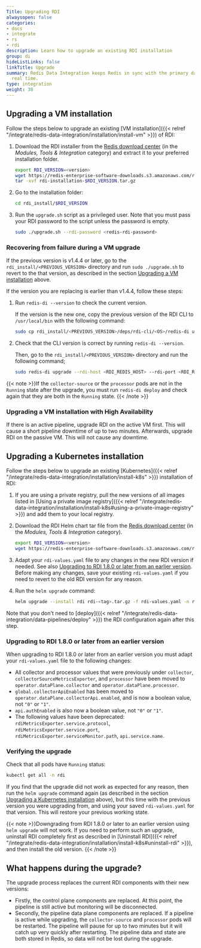 ```yaml
---
Title: Upgrading RDI
alwaysopen: false
categories:
- docs
- integrate
- rs
- rdi
description: Learn how to upgrade an existing RDI installation
group: di
hideListLinks: false
linkTitle: Upgrade
summary: Redis Data Integration keeps Redis in sync with the primary database in near
  real time.
type: integration
weight: 30
---
```


## Upgrading a VM installation

Follow the steps below to upgrade an existing
[VM installation]({{< relref "/integrate/redis-data-integration/installation/install-vm" >}})
of RDI:

1.  Download the RDI installer from the [Redis download center](https://redis.io/downloads/)
    (in the *Modules, Tools & Integration* category) and extract it to your
    preferred installation folder.

    ```bash
    export RDI_VERSION=<version>
    wget https://redis-enterprise-software-downloads.s3.amazonaws.com/redis-di/rdi-installation-$RDI_VERSION.tar.gz
    tar -xvf rdi-installation-$RDI_VERSION.tar.gz
    ```

1.  Go to the installation folder:

    ```bash
    cd rdi_install/$RDI_VERSION
    ```

1.  Run the `upgrade.sh` script as a privileged user. Note that you must pass
    your RDI password to the script unless the password is empty.

    ```bash
    sudo ./upgrade.sh --rdi-password <redis-rdi-password>
    ```

### Recovering from failure during a VM upgrade

If the previous version is v1.4.4 or later, go to the `rdi_install/<PREVIOUS_VERSION>`
directory and run `sudo ./upgrade.sh` to revert to the that version, as described in the section
[Upgrading a VM installation](#upgrading-a-vm-installation) above.

If the version you are replacing is earlier than v1.4.4, follow these steps:

1.  Run `redis-di --version` to check the current version.

    If the version is the new one, copy the previous version
    of the RDI CLI to `/usr/local/bin` with the following command:
    
    ```bash
    sudo cp rdi_install/<PREVIOUS_VERSION>/deps/rdi-cli/<OS>/redis-di usr/local/bin
    ```

1.  Check that the CLI version is correct by running `redis-di --version`.

    Then, go to the `rdi_install/<PREVIOUS_VERSION>` directory and run the
    following command;

    ```bash
    sudo redis-di upgrade --rdi-host <RDI_REDIS_HOST> --rdi-port <RDI_REDIS_PORT>
    ```

{{< note >}}If the `collector-source` or the `processor` pods are not in the `Running` state after
the upgrade, you must run `redis-di deploy` and check again that they are both in the
`Running` state.
{{< /note >}}

### Upgrading a VM installation with High Availability

If there is an active pipeline, upgrade RDI on the active VM first. 
This will cause a short pipeline downtime of up to two minutes. 
Afterwards, upgrade RDI on the passive VM. This will not cause any downtime.

## Upgrading a Kubernetes installation

Follow the steps below to upgrade an existing
[Kubernetes]({{< relref "/integrate/redis-data-integration/installation/install-k8s" >}})
installation of RDI:

1.  If you are using a private registry, pull the new versions of all images listed in 
    [Using a private image registry]({{< relref "/integrate/redis-data-integration/installation/install-k8s#using-a-private-image-registry" >}})
    and add them to your local registry.

1.  Download the RDI Helm chart tar file from the [Redis download center](https://redis.io/downloads/)
    (in the *Modules, Tools & Integration* category).

    ```bash
    export RDI_VERSION=<version>
    wget https://redis-enterprise-software-downloads.s3.amazonaws.com/redis-di/rdi-$RDI_VERSION.tgz
    ```

1.  Adapt your `rdi-values.yaml` file to any changes in the new RDI version if needed.
    See also [Upgrading to RDI 1.8.0 or later from an earlier version](#upgrading-to-rdi-180-or-later-from-an-earlier-version). 
    Before making any changes, save your existing `rdi-values.yaml` if you need to revert 
    to the old RDI version for any reason.

1.  Run the `helm upgrade` command:
    
    ```bash
    helm upgrade --install rdi rdi-<tag>.tar.gz -f rdi-values.yaml -n rdi
    ```

Note that you don't need to
[deploy]({{< relref "/integrate/redis-data-integration/data-pipelines/deploy" >}})
the RDI configuration again after this step.

### Upgrading to RDI 1.8.0 or later from an earlier version

When upgrading to RDI 1.8.0 or later from an earlier version 
you must adapt your `rdi-values.yaml` file to the following changes:

-   All collector and processor values that were previously under `collector`, 
    `collectorSourceMetricsExporter`, and `processor` have been moved to 
    `operator.dataPlane.collector` and `operator.dataPlane.processor`.
-   `global.collectorApiEnabled` has been moved to `operator.dataPlane.collectorApi.enabled`, 
    and is now a boolean value, not `"0"` or `"1"`.
-   `api.authEnabled` is also now a boolean value, not `"0"` or `"1"`.
-   The following values have been deprecated: `rdiMetricsExporter.service.protocol`, 
    `rdiMetricsExporter.service.port`, `rdiMetricsExporter.serviceMonitor.path`, 
    `api.service.name`.

### Verifying the upgrade

Check that all pods have `Running` status:

```bash
kubectl get all -n rdi
```

If you find that the upgrade did not work as expected for any reason, 
then run the `helm upgrade` command again (as described in the section
[Upgrading a Kubernetes installation](#upgrading-a-kubernetes-installation) above),
but this time with the previous version you were upgrading from, and using
your saved `rdi-values.yaml` for that version. This will restore your previous working state.

{{< note >}}Downgrading from RDI 1.8.0 or later to an earlier version using `helm upgrade`
will not work. If you need to perform such an upgrade, uninstall RDI completely first as
described in [Uninstall RDI]({{< relref "/integrate/redis-data-integration/installation/install-k8s#uninstall-rdi" >}}),
and then install the old version.
{{< /note >}}

## What happens during the upgrade?

The upgrade process replaces the current RDI components with their new versions:

-   Firstly, the control plane components are replaced. At this point, the pipeline
    is still active but monitoring will be disconnected.
-   Secondly, the pipeline data plane components are replaced.
    If a pipeline is active while upgrading, the `collector-source` and `processor`
    pods will be restarted. The pipeline will pause for up to two minutes but it 
    will catch up very quickly after restarting. 
    The pipeline data and state are both stored in Redis, so data will not
    be lost during the upgrade.
